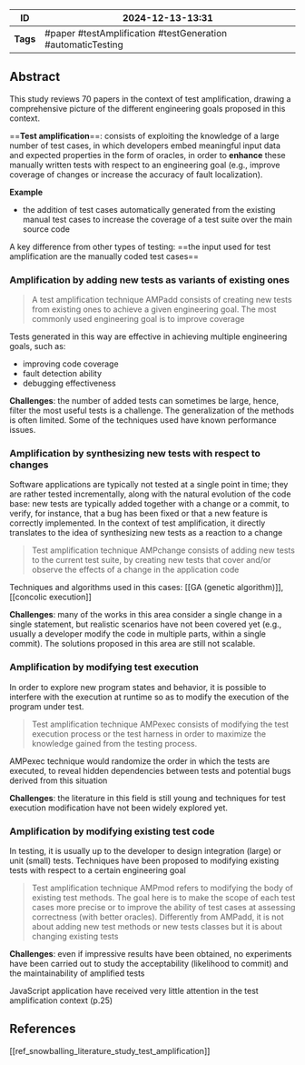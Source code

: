 
| ID       | 2024-12-13-13:31                                              |
| -------- | ------------------------------------------------------------- |
| **Tags** | #paper #testAmplification  #testGeneration  #automaticTesting |
## Abstract

This study reviews 70 papers in the context of test amplification, drawing a comprehensive picture of the different engineering goals proposed in this context.

==**Test amplification**==: consists of exploiting the knowledge of a large number of test cases, in which developers embed meaningful input data and expected properties in the form of oracles, in order to **enhance** these manually written tests with respect to an engineering goal (e.g., improve coverage of changes or increase the accuracy of fault
localization).

**Example**
- the addition of test cases automatically generated from the existing manual test cases to increase the coverage of a test suite over the main source code

A key difference from other types of testing: ==the input used for test amplification are the manually coded test cases==

### Amplification by adding new tests as variants of existing ones

> A test amplification technique AMPadd consists of creating new tests from existing ones to achieve a given engineering goal. The most commonly used engineering goal is to improve coverage

Tests generated in this way are effective in achieving multiple engineering goals, such as:
- improving code coverage
- fault detection ability
- debugging effectiveness

**Challenges**: the number of added tests can sometimes be large, hence, filter the most useful tests is a challenge. The generalization of the methods is often limited. Some of the techniques used have known performance issues.

### Amplification by synthesizing new tests with respect to changes

Software applications are typically not tested at a single point in time; they are rather
tested incrementally, along with the natural evolution of the code base: new tests are typically added together with a change or a commit, to verify, for instance, that a bug has been fixed or that a new feature is correctly implemented.
In the context of test amplification, it directly translates to the idea of synthesizing new tests as a reaction to a change

> Test amplification technique AMPchange consists of adding new tests to the current test suite, by creating new tests that cover and/or observe the effects of a change in the application code

Techniques and algorithms used in this cases: [[GA (genetic algorithm)]], [[concolic execution]]

**Challenges**: many of the works in this area consider a single change in a single statement, but realistic scenarios have not been covered yet (e.g., usually a developer modify the code in multiple parts, within a single commit). The solutions proposed in this area are still not scalable.

### Amplification by modifying test execution

In order to explore new program states and behavior, it is possible to interfere with the
execution at runtime so as to modify the execution of the program under test.

> Test amplification technique AMPexec consists of modifying the test execution process or the test harness in order to maximize the knowledge gained
> from the testing process.

AMPexec technique would randomize the order in which the tests are executed, to reveal hidden dependencies between tests and potential bugs derived from this situation

**Challenges**: the literature in this field is still young and techniques for test execution modification have not been widely explored yet.

### Amplification by modifying existing test code

In testing, it is usually up to the developer to design integration (large) or unit (small) tests. Techniques have been proposed to modifying existing tests with respect to a certain engineering goal

> Test amplification technique AMPmod refers to modifying the body of existing test methods. The goal here is to make the scope of each test cases more precise or to improve the ability of test cases at assessing correctness (with better oracles). Differently from AMPadd, it is not about adding new test methods or new tests classes but it is about changing existing tests

**Challenges**: even if impressive results have been obtained, no experiments have been carried out to study the acceptability (likelihood to commit) and the maintainability of amplified tests

JavaScript application have received very little attention in the test amplification context (p.25)

## References
[[ref_snowballing_literature_study_test_amplification]]